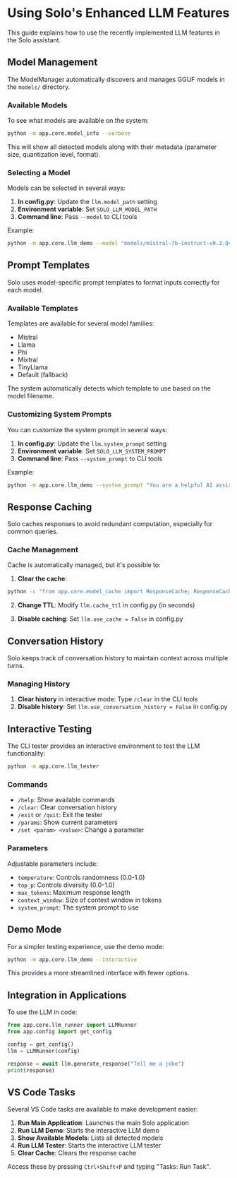 # Using Solo's Enhanced LLM Features

This guide explains how to use the recently implemented LLM features in the Solo assistant.

## Model Management

The ModelManager automatically discovers and manages GGUF models in the `models/` directory.

### Available Models

To see what models are available on the system:

```bash
python -m app.core.model_info --verbose
```

This will show all detected models along with their metadata (parameter size, quantization level, format).

### Selecting a Model

Models can be selected in several ways:

1. **In config.py**: Update the `llm.model_path` setting
2. **Environment variable**: Set `SOLO_LLM_MODEL_PATH`
3. **Command line**: Pass `--model` to CLI tools

Example:
```bash
python -m app.core.llm_demo --model "models/mistral-7b-instruct-v0.2.Q4_K_M.gguf" --interactive
```

## Prompt Templates

Solo uses model-specific prompt templates to format inputs correctly for each model.

### Available Templates

Templates are available for several model families:
- Mistral
- Llama
- Phi
- Mixtral
- TinyLlama
- Default (fallback)

The system automatically detects which template to use based on the model filename.

### Customizing System Prompts

You can customize the system prompt in several ways:

1. **In config.py**: Update the `llm.system_prompt` setting
2. **Environment variable**: Set `SOLO_LLM_SYSTEM_PROMPT`
3. **Command line**: Pass `--system_prompt` to CLI tools

Example:
```bash
python -m app.core.llm_demo --system_prompt "You are a helpful AI assistant named Solo." --interactive
```

## Response Caching

Solo caches responses to avoid redundant computation, especially for common queries.

### Cache Management

Cache is automatically managed, but it's possible to:

1. **Clear the cache**:
```bash
python -c "from app.core.model_cache import ResponseCache; ResponseCache().clear_cache()"
```

2. **Change TTL**: Modify `llm.cache_ttl` in config.py (in seconds)

3. **Disable caching**: Set `llm.use_cache = False` in config.py

## Conversation History

Solo keeps track of conversation history to maintain context across multiple turns.

### Managing History

1. **Clear history** in interactive mode: Type `/clear` in the CLI tools
2. **Disable history**: Set `llm.use_conversation_history = False` in config.py

## Interactive Testing

The CLI tester provides an interactive environment to test the LLM functionality:

```bash
python -m app.core.llm_tester
```

### Commands

- `/help`: Show available commands
- `/clear`: Clear conversation history
- `/exit` or `/quit`: Exit the tester
- `/params`: Show current parameters
- `/set <param> <value>`: Change a parameter

### Parameters

Adjustable parameters include:
- `temperature`: Controls randomness (0.0-1.0)
- `top_p`: Controls diversity (0.0-1.0)
- `max_tokens`: Maximum response length
- `context_window`: Size of context window in tokens
- `system_prompt`: The system prompt to use

## Demo Mode

For a simpler testing experience, use the demo mode:

```bash
python -m app.core.llm_demo --interactive
```

This provides a more streamlined interface with fewer options.

## Integration in Applications

To use the LLM in code:

```python
from app.core.llm_runner import LLMRunner
from app.config import get_config

config = get_config()
llm = LLMRunner(config)

response = await llm.generate_response("Tell me a joke")
print(response)
```

## VS Code Tasks

Several VS Code tasks are available to make development easier:

1. **Run Main Application**: Launches the main Solo application
2. **Run LLM Demo**: Starts the interactive LLM demo
3. **Show Available Models**: Lists all detected models
4. **Run LLM Tester**: Starts the interactive LLM tester
5. **Clear Cache**: Clears the response cache

Access these by pressing `Ctrl+Shift+P` and typing "Tasks: Run Task".
